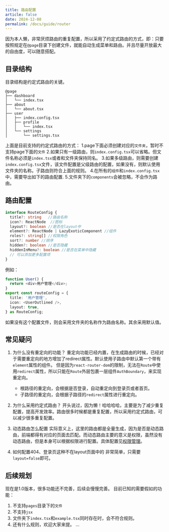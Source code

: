 ```yaml
---
title: 路由配置
article: false
date: 2024-12-08
permalink: /docs/guide/router
---
```


因为本人懒，非常厌烦路由的重复配置，所以采用了约定式路由的方式，即：只要按照规定在`@page`目录下创建文件，就能自动生成菜单和路由。并且尽量开放最大的自由度，可以随意搭配。

## 目录结构
目录结构是约定式路由的关键。

```
@page
├── dashboard
│   └── index.tsx
├── about
│   └── about.tsx
├── user
│   ├── index.config.tsx
│   ├── profile
│   │   └── index.tsx
│   └── settings
│       └── settings.tsx
```
上面是目前支持的约定式路由的方式：
 1.page下面必须创建对应的`文件夹`，暂时不支持page下面的`文件`
 2.如果只有一级路由，则`index.config.tsx`可以省略。但文件名称必须是`index.tsx`或者和文件夹保持同名。
 3.如果多级路由，则需要创建`index.config.tsx`文件，该文件配置是父级路由的配置，如果没有，则默认使用文件夹的名称。子路由则符合上面的规则。
 4.在所有的`组件`和`index.config.tsx`中，需要导出如下的路由配置.
 5.文件夹下的`components`会被忽略，不会作为路由。


## 路由配置

```ts
interface RouteConfig {
  title?: string   //路由名称 
  icon?: ReactNode  //图标
  layout?: boolean //是否在layout中
  element?: ReactNode | LazyExoticComponent //组件
  roles?: string[] //权限角色
  sort?: number //排序
  hidden?: boolean //是否隐藏
  hiddenInMenu?: boolean //是否在菜单中隐藏
  // 可以添加更多配置项
}
```
例如：
```ts
function User() {
  return <div>用户管理</div>;
}
export const routeConfig = {
  title: '用户管理',
  icon: <UserOutlined />,
  layout: true,
} as RouteConfig;
```
如果没有这个配置文件，则会采用文件夹的名称作为路由名称。其余采用默认值。

## 常见疑问
1. 为什么没有重定向的功能？
   重定向功能已经内置，在生成路由的时候，已经对于需要重定向的地方增加了redirect属性。默认使用子路由中默认第一个带有`element`属性的组件。
   但是因为`react-router-dom`的限制，无法在`Route`中使用`redirect`属性，所以只能在`Route`外层包裹一层组件`AuthBoundary`，来实现重定向。
    * 根路径的重定向，会根据是否登录，自动重定向到登录页或者首页。
    * 子路径的重定向，会根据子路径的`redirect`属性进行重定向。

2. 为什么采用约定式路由？
    开头说过，因为懒！哈哈哈哈，主要是为了减少重复配置，提高开发效率。路由很多时候都是重复配置，所以采用约定式路由，可以减少很多重复配置。

3. 动态路由怎么配置
    实际意义上，这里的路由都是全量生成，因为是否是动态路由，前端都得有对应的页面去匹配。而动态路由主要的意义是权限，虽然没有动态路由，但是本身可以根据权限进行配置。具体配置见[权限管理](/docs/guide/permission)。

4. 如何配置404、登录页这种不在layout页面中的
    非常简单，只需要`layout=false`即可。


## 后续规划
现在是1.0版本，很多功能还不完善，后续会慢慢完善。
目前已知的需要假如的功能：
1. 不支持`pages`目录下的`文件`
2. 不支持`jsx`
3. 文件夹下`index.tsx`和`example.tsx`同时存在时，会不符合规则。
4. 还有什么规则，欢迎大家来提。
...